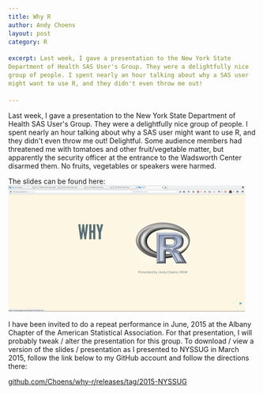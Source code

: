 ```yaml
---
title: Why R
author: Andy Choens
layout: post
category: R

excerpt: Last week, I gave a presentation to the New York State
Department of Health SAS User's Group. They were a delightfully nice
group of people. I spent nearly an hour talking about why a SAS user
might want to use R, and they didn't even throw me out!

---
```


Last week, I gave a presentation to the New York State Department of
Health SAS User's Group. They were a delightfully nice group of
people. I spent nearly an hour talking about why a SAS user might want
to use R, and they didn't even throw me out! Delightful. Some audience
members had threatened me with tomatoes and other fruit/vegetable
matter, but apparently the security officer at the entrance to the
Wadsworth Center disarmed them. No fruits, vegetables or speakers were
harmed.

The slides can be found here:
<br />
<a href="http://choens.github.io/why-r">
<img src="/img/2015-03-09/why-r.png" alt="Screenshot of first Why R
slide." width="480" height="255" class="img" > 
</a>

I have been invited to do a repeat performance in June, 2015 at the
Albany Chapter of the American Statistical Association. For that
presentation, I will probably tweak / alter the presentation for this
group. To download / view a version of the slides / presentation as I
presented to NYSSUG in March 2015, follow the link below to my GitHub
account and follow the directions there:

<a href="https://github.com/Choens/why-r/releases/tag/2015-NYSSUG">
github.com/Choens/why-r/releases/tag/2015-NYSSUG
</a>
